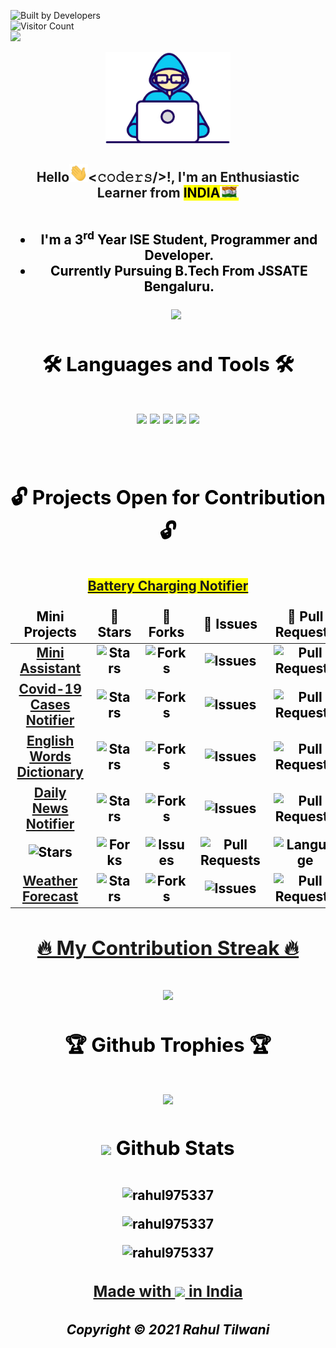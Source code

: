 ![Built by Developers](https://forthebadge.com/images/badges/built-by-developers.svg)  <br/>
![Visitor Count](https://profile-counter.glitch.me/{rahul975337}/count.svg) <br/>
![](https://komarev.com/ghpvc/?username=rahul975337)<br/>

<p align="center">
<img src="https://github.com/rahul975337/rahul975337/blob/master/Content/Programmer.gif" width="200px">
</p>
     
### <h2 align="center">Hello<img src="https://raw.githubusercontent.com/ABSphreak/ABSphreak/master/gifs/Hi.gif" width="30px"><𝚌𝚘𝚍𝚎𝚛𝚜/>!,  I'm an Enthusiastic Learner from <mark>INDIA<mark/><img src="https://github.com/rahul975337/rahul975337/blob/master/Content/flag.gif" width="30px"><h2/>
    
<h4>   
    
- I'm a 3<sup>rd</sup> Year ISE Student, **Programmer** and **Developer**.
- Currently Pursuing **B.Tech From **JSSATE** Bengaluru.**

 
<pre>  <b><a id="raw-url" href="https://drive.google.com/file/d/1jXqAhdVCX7rJlyaaKq8l01jKBpj2N0d-/view?usp=sharing"><img src="https://img.shields.io/badge/DOWNLOAD-RESUME-red.svg?logo=docusign&logoColor=yellow&style=for-the-badge"/></a></b></pre>


### <h2 align="center">🛠️ Languages and Tools 🛠️<h2/>
    
<p align="center">
<code><a href="https://www.python.org/"><img src="https://image.flaticon.com/icons/png/128/174/174854.png"></a></code>
<code><a href="https://en.wikipedia.org/wiki/C_(programming_language)"><img src="https://image.flaticon.com/icons/png/128/732/732190.png"></a></code>
<code><a href="https://html.com/"><img src="https://image.flaticon.com/icons/png/128/136/136530.png"></a></code>
<code><a href="https://github.com/rahul975337/"><img src="https://image.flaticon.com/icons/png/128/1260/1260667.png"></a></code>
     <code><img src="https://img.icons8.com/color/2x/flutter.png"></code>

</p>
</br>

### <h2 align="center">🔓 Projects Open for Contribution 🔓<h2/> 

<table align="center">
    <thead align="center">
        <tr border: 1px;>
            <td><b>Mini Projects</b></td>
            <td><b>🌟 Stars</b></td>
            <td><b>🍴 Forks</b></td>
            <td><b>🐛 Issues</b></td>
            <td><b>🔔 Pull Requests</b></td>
            <td><b>👨‍💻 Language</b></td>
        </tr>
     </thead>
    <tbody>
         <tr>
            <td><a href="https://github.com/rahul975337/Mini_Assistant"</a><b>Mini Assistant</b></td>
            <td><img alt="Stars"src="https://img.shields.io/github/stars/rahul975337/Mini_Assistant?style=flat-square&labelColor=343b41"/></td>
            <td><img alt="Forks"src="https://img.shields.io/github/forks/rahul975337/Mini_Assistant?style=flat-square&labelColor=343b41"/></td>
            <td><img alt="Issues"src="https://img.shields.io/github/issues/rahul975337/Mini_Assistant?style=flat-square&labelColor=343b41"/></td>
            <td><img alt="Pull Requests"src="https://img.shields.io/github/issues-pr/rahul975337/Mini_Assistant?style=flat-square"/></td>
            <td><img alt="Language"src="https://img.shields.io/github/languages/top/rahul975337/Mini_Assistant?label=Python&style=flat-square"/></td>
        </tr>
        <tr>
            <td><a href="https://github.com/rahul975337/Covid_Cases_Notifier"</a><b>Covid-19 Cases Notifier</b></td>
            <td><img alt="Stars"src="https://img.shields.io/github/stars/rahul975337/Covid_Cases_Notifier?style=flat-square&labelColor=343b41"/></td>
            <td><img alt="Forks"src="https://img.shields.io/github/forks/rahul975337/Covid_Cases_Notifier?style=flat-square&labelColor=343b41"/></td>
            <td><img alt="Issues"src="https://img.shields.io/github/issues/rahul975337/Covid_Cases_Notifier?style=flat-square&labelColor=343b41"/></td>
            <td><img alt="Pull Requests"src="https://img.shields.io/github/issues-pr/rahul975337/Covid_Cases_Notifier?style=flat-square"/></td>
            <td><img alt="Language"src="https://img.shields.io/github/languages/top/rahul975337/Covid_Cases_Notifier?label=Python&style=flat-square"/></td>
        </tr>
        <tr>
            <td><a href="https://github.com/rahul975337/Words_Dictionary"</a><b>English Words Dictionary</b></td>
            <td><img alt="Stars"src="https://img.shields.io/github/stars/rahul975337/Words_Dictionary?style=flat-square&labelColor=343b41"/></td>
            <td><img alt="Forks"src="https://img.shields.io/github/forks/rahul975337/Words_Dictionary?style=flat-square&labelColor=343b41"/></td>
            <td><img alt="Issues"src="https://img.shields.io/github/issues/rahul975337/Words_Dictionary?style=flat-square&labelColor=343b41"/></td>
            <td><img alt="Pull Requests"src="https://img.shields.io/github/issues-pr/rahul975337/Words_Dictionary?style=flat-square"/></td>
            <td><img alt="Language"src="https://img.shields.io/github/languages/top/rahul975337/Words_Dictionary?label=Python&style=flat-square"/></td>
        </tr>
         <tr>
            <td><a href="https://github.com/rahul975337/Daily_News_Notification"</a><b>Daily News Notifier</b></td>
            <td><img alt="Stars"src="https://img.shields.io/github/stars/rahul975337/Daily_News_Notification?style=flat-square&labelColor=343b41"/></td>
            <td><img alt="Forks"src="https://img.shields.io/github/forks/rahul975337/Daily_News_Notification?style=flat-square&labelColor=343b41"/></td>
            <td><img alt="Issues"src="https://img.shields.io/github/issues/rahul975337/Daily_News_Notification?style=flat-square&labelColor=343b41"/></td>
            <td><img alt="Pull Requests"src="https://img.shields.io/github/issues-pr/rahul975337/Daily_News_Notification?style=flat-square"/></td>
            <td><img alt="Language"src="https://img.shields.io/github/languages/top/rahul975337/Daily_News_Notification?label=Python&style=flat-square"/></td>
        </tr>
        <trrahul975337
            <td><a href="https://github.com/rahul975337/Battery_Charge_Notifier"</a><b>Battery Charging Notifier</b></td>
            <td><img alt="Stars"src="https://img.shields.io/github/stars/rahul975337/Battery_Charge_Notifier?style=flat-square&labelColor=343b41"/></td>
            <td><img alt="Forks"src="https://img.shields.io/github/forks/rahul975337/Battery_Charge_Notifier?style=flat-square&labelColor=343b41"/></td>
            <td><img alt="Issues"src="https://img.shields.io/github/issues/rahul975337/Battery_Charge_Notifier?style=flat-square&labelColor=343b41"/></td>
            <td><img alt="Pull Requests"src="https://img.shields.io/github/issues-pr/rahul975337/Battery_Charge_Notifier?style=flat-square"/></td>
            <td><img alt="Language"src="https://img.shields.io/github/languages/top/rahul975337/Battery_Charge_Notifier?label=Python&style=flat-square"/></td>
         </tr>
        <tr>
            <td><a href="https://github.com/rahul975337/Weather_Updates_Notifier"</a><b>Weather Forecast</b></td>
            <td><img alt="Stars"src="https://img.shields.io/github/stars/rahul975337/Weather_Updates_Notifier?style=flat-square&labelColor=343b41"/></td>
            <td><img alt="Forks"src="https://img.shields.io/github/forks/rahul975337/Weather_Updates_Notifier?style=flat-square&labelColor=343b41"/></td>
            <td><img alt="Issues"src="https://img.shields.io/github/issues/rahul975337/Weather_Updates_Notifier?style=flat-square&labelColor=343b41"/></td>
            <td><img alt="Pull Requests"src="https://img.shields.io/github/issues-pr/rahul975337/Weather_Updates_Notifier?style=flat-square"/></td>
            <td><img alt="Language"src="https://img.shields.io/github/languages/top/rahul975337/Weather_Updates_Notifier?label=Python&style=flat-square"/></td>
       </tr>
    </tbody>        
</table>

### <h2 align="center">🔥 My Contribution Streak 🔥<h2/>
<p align="center">
  <a href="https://github.com/rahul975337/github-readme-streak-stats">
    <img src="https://github-readme-streak-stats.herokuapp.com/?user=rahul975337&theme=dark&hide_border=true&background=0D1117&stroke=0000"/>
  </a>
    
### <h2 align="center">🏆 Github Trophies 🏆<h2/>
<p align="center">
  <a href="https://github.com/ryo-ma/github-profile-trophy" target="_blank">
    <img src="https://github-profile-trophy.vercel.app/?username=rahul975337&row=1&column=6&margin-w=8&margin-h=8&theme=gruvbox"/>
  </a>
</p>
    
### <h2 align="center"><img src="https://cutt.ly/KblcWC8"> Github Stats<h2/>   
      
<p align="center">
<img src="https://activity-graph.herokuapp.com/graph?username=rahul975337&theme=xcode" alt="rahul975337" />
</p>

<p align="center">
<img src="https://github-readme-stats.vercel.app/api?username=rahul975337&show_icons=true&theme=dracula" alt="rahul975337" />
</p>

<p align="center">
<img src="https://github-readme-stats.vercel.app/api/top-langs/?username=rahul975337&theme=dracula&layout=compact" alt="rahul975337" />
</p>

### <h3 align="center"><a href="https://github.com/rahul975337">Made with <img src="https://cutt.ly/rblcRTN" width="20px"> in India</a><h3/>
    
<p align="center"><i>Copyright &copy; 2021 Rahul Tilwani</i></p>
